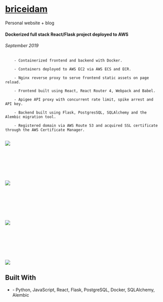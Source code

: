 # [briceidam](https://briceidam.com/)

Personal website + blog



#### Dockerized full stack React/Flask project deployed to AWS
###### September 2019

```
    - Containerized frontend and backend with Docker.
    
    - Containers deployed to AWS EC2 via AWS ECS and ECR.
    
    - Nginx reverse proxy to serve frontend static assets on page reload.
    
    - Frontend built using React, React Router 4, Webpack and Babel.
    
    - Apigee API proxy with concurrent rate limit, spike arrest and API key.
    
    - Backend built using Flask, PostgresSQL, SQLAlchemy and the Alembic migration tool.
    
    - Registered domain via AWS Route 53 and acquired SSL certificate through the AWS Certificate Manager.


```

![](https://i.ibb.co/SV3j23G/Screen-Shot-2019-12-22-at-5-17-32-PM.png)

```







```

![](https://i.ibb.co/TBRznDY/Screen-Shot-2019-12-22-at-5-17-57-PM.png)


```







```

![](https://i.ibb.co/9TFgsCk/Screen-Shot-2019-12-22-at-5-18-29-PM.png)

```







```




![](https://i.ibb.co/2cnmrZr/Screen-Shot-2019-12-22-at-5-18-14-PM.png)


## Built With

* [](http://) - Python, JavaScript, React, Flask, PostgreSQL, Docker, SQLAlchemy, Alembic


